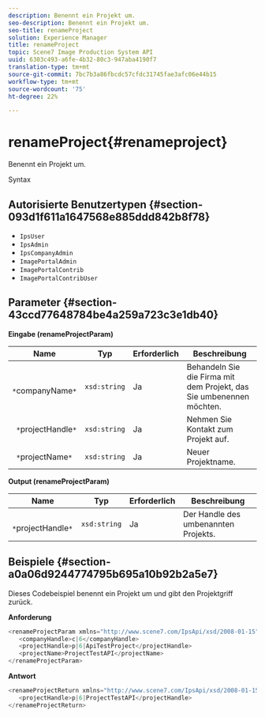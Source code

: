 ```yaml
---
description: Benennt ein Projekt um.
seo-description: Benennt ein Projekt um.
seo-title: renameProject
solution: Experience Manager
title: renameProject
topic: Scene7 Image Production System API
uuid: 6303c493-a6fe-4b32-80c3-947aba4190f7
translation-type: tm+mt
source-git-commit: 7bc7b3a86fbcdc57cfdc31745fae3afc06e44b15
workflow-type: tm+mt
source-wordcount: '75'
ht-degree: 22%

---
```



# renameProject{#renameproject}

Benennt ein Projekt um.

Syntax

## Autorisierte Benutzertypen {#section-093d1f611a1647568e885ddd842b8f78}

* `IpsUser`
* `IpsAdmin`
* `IpsCompanyAdmin`
* `ImagePortalAdmin`
* `ImagePortalContrib`
* `ImagePortalContribUser`

## Parameter {#section-43ccd77648784be4a259a723c3e1db40}

**Eingabe (renameProjectParam)**

| Name | Typ | Erforderlich | Beschreibung |
|---|---|---|---|
| ` *`companyName`*` | `xsd:string` | Ja | Behandeln Sie die Firma mit dem Projekt, das Sie umbenennen möchten. |
| ` *`projectHandle`*` | `xsd:string` | Ja | Nehmen Sie Kontakt zum Projekt auf. |
| ` *`projectName`*` | `xsd:string` | Ja | Neuer Projektname. |

**Output (renameProjectParam)**

| Name | Typ | Erforderlich | Beschreibung |
|---|---|---|---|
| ` *`projectHandle`*` | `xsd:string` | Ja | Der Handle des umbenannten Projekts. |

## Beispiele {#section-a0a06d9244774795b695a10b92b2a5e7}

Dieses Codebeispiel benennt ein Projekt um und gibt den Projektgriff zurück.

**Anforderung**

```java
<renameProjectParam xmlns="http://www.scene7.com/IpsApi/xsd/2008-01-15">
   <companyHandle>c|6</companyHandle>
   <projectHandle>p|6|ApiTestProject</projectHandle>
   <projectName>ProjectTestAPI</projectName>
</renameProjectParam>
```

**Antwort**

```java
<renameProjectReturn xmlns="http://www.scene7.com/IpsApi/xsd/2008-01-15">
   <projectHandle>p|6|ProjectTestAPI</projectHandle>
</renameProjectReturn>
```

